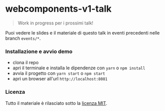 # webcomponents-v1-talk
> Work in progress per i prossimi talk!

Puoi vedere le slides e il materiale di questo talk in eventi precedenti nelle branch `events/*`.

### Installazione e avvio demo
* clona il repo
* apri il terminale e installa le dipendenze con ```yarn``` o ```npm install```
* avvia il progetto con ```yarn start``` o ```npm start```
* apri un browser all'url ```http://localhost:8081```

### Licenza
Tutto il materiale è rilasciato sotto la [licenza MIT](LICENSE).
